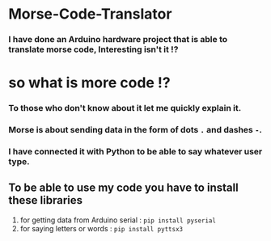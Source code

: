 # Morse-Code-Translator
### I have done an Arduino hardware project that is able to translate morse code, Interesting isn't it !?

# so what is more code !? 
### To those who don't know about it let me quickly explain it.
### Morse is about sending data in the form of dots `.` and dashes `-`.
### I have connected it with Python to be able to say whatever user type.

## To be able to use my code you have to install these libraries 
1. for getting data from Arduino serial :
   `pip install pyserial`
2. for saying letters or words :
   `pip install pyttsx3`

